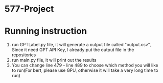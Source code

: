 # 577-Project
# Running instruction
1. run GPTLabel.py file, it will generate a output file called "output.csv", Since it need GPT API Key, I already put the output file in the repositories
2. run main.py file, it will print out the results
3. You can change line 479 - line 489 to choose which method you will like to run(For bert, please use GPU, otherwise it will take a very long time to run)
